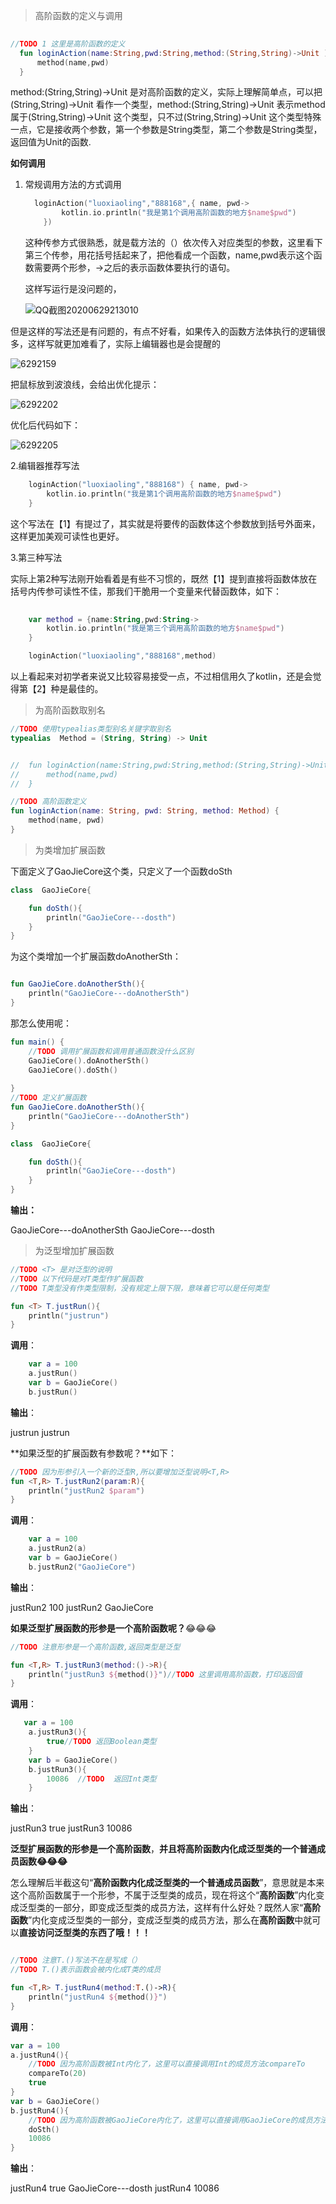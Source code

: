 > 高阶函数的定义与调用

```kotlin
	
//TODO 1 这里是高阶函数的定义
  fun loginAction(name:String,pwd:String,method:(String,String)->Unit ){
      method(name,pwd)
  }

```

method:(String,String)->Unit  是对高阶函数的定义，实际上理解简单点，可以把(String,String)->Unit 看作一个类型，method:(String,String)->Unit 表示method属于(String,String)->Unit 这个类型，只不过(String,String)->Unit 这个类型特殊一点，它是接收两个参数，第一个参数是String类型，第二个参数是String类型，返回值为Unit的函数.

**如何调用**

1. 常规调用方法的方式调用

   ```kotlin
     loginAction("luoxiaoling","888168",{ name, pwd->
           kotlin.io.println("我是第1个调用高阶函数的地方$name$pwd")
       })
   ```

   这种传参方式很熟悉，就是载方法的（）依次传入对应类型的参数，这里看下第三个传参，用花括号括起来了，把他看成一个函数，name,pwd表示这个函数需要两个形参，->之后的表示函数体要执行的语句。

   这样写运行是没问题的，

   ![QQ截图20200629213010](QQ截图20200629213010.png)

但是这样的写法还是有问题的，有点不好看，如果传入的函数方法体执行的逻辑很多，这样写就更加难看了，实际上编辑器也是会提醒的

![6292159](6292159.png)

把鼠标放到波浪线，会给出优化提示：

![6292202](6292202.png)

优化后代码如下：

![6292205](6292205.png)



2.编辑器推荐写法

```kotlin
    loginAction("luoxiaoling","888168") { name, pwd->
        kotlin.io.println("我是第1个调用高阶函数的地方$name$pwd")
    }
```

这个写法在【1】有提过了，其实就是将要传的函数体这个参数放到括号外面来，这样更加美观可读性也更好。



3.第三种写法

实际上第2种写法刚开始看着是有些不习惯的，既然【1】提到直接将函数体放在括号内传参可读性不佳，那我们干脆用一个变量来代替函数体，如下：

```kotlin
   
	var method = {name:String,pwd:String->
        kotlin.io.println("我是第三个调用高阶函数的地方$name$pwd")
    }

    loginAction("luoxiaoling","888168",method)
```

以上看起来对初学者来说又比较容易接受一点，不过相信用久了kotlin，还是会觉得第【2】种是最佳的。



> 为高阶函数取别名

```kotlin
//TODO 使用typealias类型别名关键字取别名
typealias  Method = (String, String) -> Unit


//  fun loginAction(name:String,pwd:String,method:(String,String)->Unit ){
//      method(name,pwd)
//  }

//TODO 高阶函数定义
fun loginAction(name: String, pwd: String, method: Method) {
    method(name, pwd)
}
```



> 为类增加扩展函数

下面定义了GaoJieCore这个类，只定义了一个函数doSth

```kotlin
class  GaoJieCore{

    fun doSth(){
        println("GaoJieCore---dosth")
    }
}
```

为这个类增加一个扩展函数doAnotherSth：

```kotlin

fun GaoJieCore.doAnotherSth(){
    println("GaoJieCore---doAnotherSth")
}

```

那怎么使用呢：

```kotlin
fun main() {
    //TODO 调用扩展函数和调用普通函数没什么区别
    GaoJieCore().doAnotherSth()
    GaoJieCore().doSth()
   
}
//TODO 定义扩展函数
fun GaoJieCore.doAnotherSth(){
    println("GaoJieCore---doAnotherSth")
}

class  GaoJieCore{

    fun doSth(){
        println("GaoJieCore---dosth")
    }
}
```

**输出：**

GaoJieCore---doAnotherSth
GaoJieCore---dosth



> 为泛型增加扩展函数

```kotlin
//TODO <T> 是对泛型的说明
//TODO 以下代码是对T类型作扩展函数
//TODO T类型没有作类型限制，没有规定上限下限，意味着它可以是任何类型

fun <T> T.justRun(){
    println("justrun")
}
```

**调用**：

```kotlin
 	var a = 100
    a.justRun()
    var b = GaoJieCore()
    b.justRun()
```

**输出**：

justrun
justrun



**如果泛型的扩展函数有参数呢？**如下：

```kotlin
//TODO 因为形参引入一个新的泛型R,所以要增加泛型说明<T,R>
fun <T,R> T.justRun2(param:R){
    println("justRun2 $param")
}
```

**调用**：

```kotlin
    var a = 100
    a.justRun2(a)
    var b = GaoJieCore()
    b.justRun2("GaoJieCore")
```

**输出**：

justRun2 100
justRun2 GaoJieCore



**如果泛型扩展函数的形参是一个高阶函数呢？**😂😂😂

```kotlin
//TODO 注意形参是一个高阶函数,返回类型是泛型

fun <T,R> T.justRun3(method:()->R){
    println("justRun3 ${method()}")//TODO 这里调用高阶函数，打印返回值
}
```

**调用**：

```kotlin
   var a = 100
    a.justRun3(){
        true//TODO 返回Boolean类型
    }
    var b = GaoJieCore()
    b.justRun3(){
        10086  //TODO  返回Int类型
    }

```

**输出**：

justRun3 true
justRun3 10086



**泛型扩展函数的形参是一个高阶函数**，**并且将高阶函数内化成泛型类的一个普通成员函数😂😂😂**

怎么理解后半截这句“**高阶函数内化成泛型类的一个普通成员函数**”，意思就是本来这个高阶函数属于一个形参，不属于泛型类的成员，现在将这个“**高阶函数**”内化变成泛型类的一部分，即变成泛型类的成员方法，这样有什么好处？既然人家“**高阶函数**”内化变成泛型类的一部分，变成泛型类的成员方法，那么在**高阶函数**中就可以**直接访问泛型类的东西了哦！！！**

```kotlin

//TODO 注意T.()写法不在是写成（）
//TODO T.()表示函数会被内化成T类的成员

fun <T,R> T.justRun4(method:T.()->R){
    println("justRun4 ${method()}")
}
```

**调用**：

```kotlin
var a = 100
a.justRun4(){
    //TODO 因为高阶函数被Int内化了，这里可以直接调用Int的成员方法compareTo
    compareTo(20)
    true
}
var b = GaoJieCore()
b.justRun4(){
    //TODO 因为高阶函数被GaoJieCore内化了，这里可以直接调用GaoJieCore的成员方法doSth
    doSth()
    10086
}
```

**输出**：

justRun4 true
GaoJieCore---dosth
justRun4 10086



